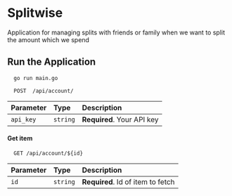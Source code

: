 # Splitwise
Application for managing splits with friends or family when we want to split the amount which we spend

## Run the Application 
```bash
  go run main.go 
```

```http
  POST  /api/account/
```

| Parameter | Type     | Description                |
| :-------- | :------- | :------------------------- |
| `api_key` | `string` | **Required**. Your API key |

#### Get item

```http
  GET /api/account/${id}
```

| Parameter | Type     | Description                       |
| :-------- | :------- | :-------------------------------- |
| `id`      | `string` | **Required**. Id of item to fetch |